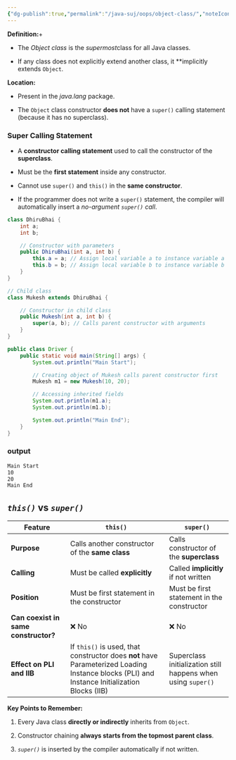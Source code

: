 ```yaml
---
{"dg-publish":true,"permalink":"/java-suj/oops/object-class/","noteIcon":""}
---
```


**Definition:**+

- The *Object class* is the *supermost*class for all Java classes.
    
- If any class does not explicitly extend another class, it **implicitly extends `Object`.
    

**Location:**

- Present in the *java.lang* package.
    
- The `Object` class constructor **does not** have a `super()` calling statement (because it has no superclass).

### **Super Calling Statement**

- A **constructor calling statement** used to call the constructor of the **superclass**.
    
- Must be the **first statement** inside any constructor.
    
- Cannot use `super()` and `this()` in the **same constructor**.
    
- If the programmer does not write a `super()` statement, the compiler will automatically insert a *no-argument `super()` call*.

```java
class DhiruBhai {
    int a;
    int b;

    // Constructor with parameters
    public DhiruBhai(int a, int b) {
        this.a = a; // Assign local variable a to instance variable a
        this.b = b; // Assign local variable b to instance variable b
    }
}

// Child class
class Mukesh extends DhiruBhai {

    // Constructor in child class
    public Mukesh(int a, int b) {
        super(a, b); // Calls parent constructor with arguments
    }
}

public class Driver {
    public static void main(String[] args) {
        System.out.println("Main Start");

        // Creating object of Mukesh calls parent constructor first
        Mukesh m1 = new Mukesh(10, 20);

        // Accessing inherited fields
        System.out.println(m1.a);
        System.out.println(m1.b);

        System.out.println("Main End");
    }
}
```

### output

```css
Main Start
10
20
Main End
```

## *`this()`* vs *`super()`*

|Feature|`this()`|`super()`|
|---|---|---|
|**Purpose**|Calls another constructor of the **same class**|Calls constructor of the **superclass**|
|**Calling**|Must be called **explicitly**|Called **implicitly** if not written|
|**Position**|Must be first statement in the constructor|Must be first statement in the constructor|
|**Can coexist in same constructor?**|❌ No|❌ No|
|**Effect on PLI and IIB**|If `this()` is used, that constructor does **not** have Parameterized Loading Instance blocks (PLI) and Instance Initialization Blocks (IIB)|Superclass initialization still happens when using `super()`|

**Key Points to Remember:**

1. Every Java class **directly or indirectly** inherits from `Object`.
    
2. Constructor chaining **always starts from the topmost parent class**.
    
3. *`super()`* is inserted by the compiler automatically if not written.